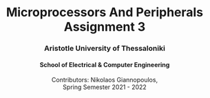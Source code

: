 <br />
<div align="center">
  <h1 align="center">Microprocessors And Peripherals Assignment 3</h1>
  <h3 align="center">Aristotle University of Thessaloniki</h3>
  <h4 align="center">School of Electrical & Computer Engineering</h4>
  <p align="center">
    Contributors: Nikolaos Giannopoulos, <??>
    <br />
    Spring Semester 2021 - 2022
    <br />
    <br />
  </p>
</div>
<br />

